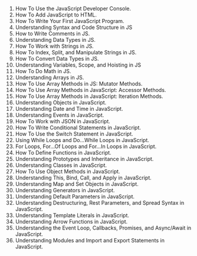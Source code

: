1. How To Use the JavaScript Developer Console.
2. How To Add JavaScript to HTML.
3. How To Write Your First JavaScript Program.
4. Understanding Syntax and Code Structure in JS
5. How to Write Comments in JS.
6. Understanding Data Types in JS.
7. How To Work with Strings in JS.
8. How To Index, Split, and Manipulate Strings in JS.
9. How To Convert Data Types in JS.
10. Understanding Variables, Scope, and Hoisting in JS
11. How To Do Math in JS.
12. Understanding Arrays in JS.
13. How To Use Array Methods in JS: Mutator Methods.
14. How To Use Array Methods in JavaScript: Accessor Methods.
15. How To Use Array Methods in JavaScript: Iteration Methods.
16. Understanding Objects in JavaScript.
17. Understanding Date and Time in JavaScript.
18. Understanding Events in JavaScript.
19. How To Work with JSON in JavaScript.
20. How To Write Conditional Statements in JavaScript.
21. How To Use the Switch Statement in JavaScript.
22. Using While Loops and Do...While Loops in JavaScript.
23. For Loops, For...Of Loops and For...In Loops in JavaScript.
24. How To Define Functions in JavaScript.
25. Understanding Prototypes and Inheritance in JavaScript.
26. Understanding Classes in JavaScript.
27. How To Use Object Methods in JavaScript.
28. Understanding This, Bind, Call, and Apply in JavaScript.
29. Understanding Map and Set Objects in JavaScript.
30. Understanding Generators in JavaScript.
31. Understanding Default Parameters in JavaScript.
32. Understanding Destructuring, Rest Parameters, and Spread Syntax in JavaScript.
33. Understanding Template Literals in JavaScript.
34. Understanding Arrow Functions in JavaScript.
35. Understanding the Event Loop, Callbacks, Promises, and Async/Await in JavaScript.
46. Understanding Modules and Import and Export Statements in JavaScript.
